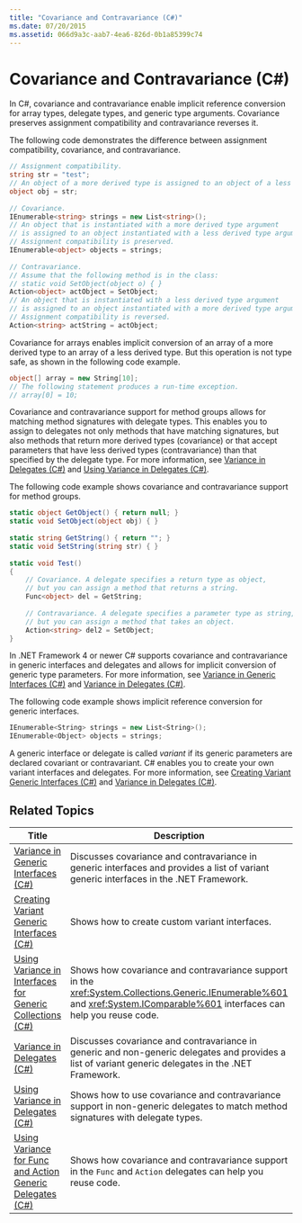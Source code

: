 ```yaml
---
title: "Covariance and Contravariance (C#)"
ms.date: 07/20/2015
ms.assetid: 066d9a3c-aab7-4ea6-826d-0b1a85399c74
---
```

# Covariance and Contravariance (C#)
In C#, covariance and contravariance enable implicit reference conversion for array types, delegate types, and generic type arguments. Covariance preserves assignment compatibility and contravariance reverses it.  
  
 The following code demonstrates the difference between assignment compatibility, covariance, and contravariance.  
  
```csharp  
// Assignment compatibility.   
string str = "test";  
// An object of a more derived type is assigned to an object of a less derived type.   
object obj = str;  
  
// Covariance.   
IEnumerable<string> strings = new List<string>();  
// An object that is instantiated with a more derived type argument   
// is assigned to an object instantiated with a less derived type argument.   
// Assignment compatibility is preserved.   
IEnumerable<object> objects = strings;  
  
// Contravariance.             
// Assume that the following method is in the class:   
// static void SetObject(object o) { }   
Action<object> actObject = SetObject;  
// An object that is instantiated with a less derived type argument   
// is assigned to an object instantiated with a more derived type argument.   
// Assignment compatibility is reversed.   
Action<string> actString = actObject;  
```  
  
 Covariance for arrays enables implicit conversion of an array of a more derived type to an array of a less derived type. But this operation is not type safe, as shown in the following code example.  
  
```csharp  
object[] array = new String[10];  
// The following statement produces a run-time exception.  
// array[0] = 10;  
```  
  
 Covariance and contravariance support for method groups allows for matching method signatures with delegate types. This enables you to assign to delegates not only methods that have matching signatures, but also methods that return more derived types (covariance) or that accept parameters that have less derived types (contravariance) than that specified by the delegate type. For more information, see [Variance in Delegates (C#)](../../../../csharp/programming-guide/concepts/covariance-contravariance/variance-in-delegates.md) and [Using Variance in Delegates (C#)](../../../../csharp/programming-guide/concepts/covariance-contravariance/using-variance-in-delegates.md).  
  
 The following code example shows covariance and contravariance support for method groups.  
  
```csharp  
static object GetObject() { return null; }  
static void SetObject(object obj) { }  
  
static string GetString() { return ""; }  
static void SetString(string str) { }  
  
static void Test()  
{  
    // Covariance. A delegate specifies a return type as object,  
    // but you can assign a method that returns a string.  
    Func<object> del = GetString;  
  
    // Contravariance. A delegate specifies a parameter type as string,  
    // but you can assign a method that takes an object.  
    Action<string> del2 = SetObject;  
}  
```  
  
 In .NET Framework 4 or newer C# supports covariance and contravariance in generic interfaces and delegates and allows for implicit conversion of generic type parameters. For more information, see [Variance in Generic Interfaces (C#)](../../../../csharp/programming-guide/concepts/covariance-contravariance/variance-in-generic-interfaces.md) and [Variance in Delegates (C#)](../../../../csharp/programming-guide/concepts/covariance-contravariance/variance-in-delegates.md).  
  
 The following code example shows implicit reference conversion for generic interfaces.  
  
```csharp  
IEnumerable<String> strings = new List<String>();  
IEnumerable<Object> objects = strings;  
```  
  
 A generic interface or delegate is called *variant* if its generic parameters are declared covariant or contravariant. C# enables you to create your own variant interfaces and delegates. For more information, see [Creating Variant Generic Interfaces (C#)](../../../../csharp/programming-guide/concepts/covariance-contravariance/creating-variant-generic-interfaces.md) and [Variance in Delegates (C#)](../../../../csharp/programming-guide/concepts/covariance-contravariance/variance-in-delegates.md).  
  
## Related Topics  
  
|Title|Description|  
|-----------|-----------------|  
|[Variance in Generic Interfaces (C#)](../../../../csharp/programming-guide/concepts/covariance-contravariance/variance-in-generic-interfaces.md)|Discusses covariance and contravariance in generic interfaces and provides a list of variant generic interfaces in the .NET Framework.|  
|[Creating Variant Generic Interfaces (C#)](../../../../csharp/programming-guide/concepts/covariance-contravariance/creating-variant-generic-interfaces.md)|Shows how to create custom variant interfaces.|  
|[Using Variance in Interfaces for Generic Collections (C#)](../../../../csharp/programming-guide/concepts/covariance-contravariance/using-variance-in-interfaces-for-generic-collections.md)|Shows how covariance and contravariance support in the <xref:System.Collections.Generic.IEnumerable%601> and <xref:System.IComparable%601> interfaces can help you reuse code.|  
|[Variance in Delegates (C#)](../../../../csharp/programming-guide/concepts/covariance-contravariance/variance-in-delegates.md)|Discusses covariance and contravariance in generic and non-generic delegates and provides a list of variant generic delegates in the .NET Framework.|  
|[Using Variance in Delegates (C#)](../../../../csharp/programming-guide/concepts/covariance-contravariance/using-variance-in-delegates.md)|Shows how to use covariance and contravariance support in non-generic delegates to match method signatures with delegate types.|  
|[Using Variance for Func and Action Generic Delegates (C#)](../../../../csharp/programming-guide/concepts/covariance-contravariance/using-variance-for-func-and-action-generic-delegates.md)|Shows how covariance and contravariance support in the `Func` and `Action` delegates can help you reuse code.|
